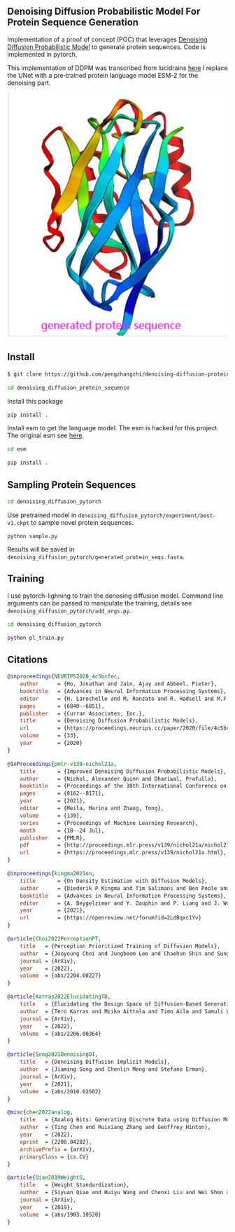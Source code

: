 <!-- <img src="./images/denoising-diffusion.png" width="500px"></img> -->

## Denoising Diffusion Probabilistic Model For Protein Sequence Generation

Implementation of a proof of concept (POC) that leverages <a href="https://arxiv.org/abs/2006.11239">Denoising Diffusion Probabilistic Model</a> to generate protein sequences. Code is implemented in pytorch.


This implementation of DDPM was transcribed from lucidrains <a href="https://github.com/lucidrains/denoising-diffusion-pytorch">here</a>
I replace the UNet with a pre-trained protein language model ESM-2 for the denoising part.

<img src="./images/sample.jpg" width="500px"><img>

## Install

```bash
$ git clone https://github.com/pengzhangzhi/denoising-diffusion-protein-sequence
```
```bash
cd denoising_diffusion_protein_sequence
```
Install this package
```bash
pip install .
```
Install esm to get the language model. The esm is hacked for this project. The original esm see [here](https://github.com/facebookresearch/esm).
```bash
cd esm
```

```bash
pip install .
```

## Sampling Protein Sequences

```bash
cd denoising_diffusion_pytorch
```
Use pretrained model in `denoising_diffusion_pytorch/experiment/best-v1.ckpt`  to sample novel protein sequences.

```
python sample.py
```
Results will be saved in `denoising_diffusion_pytorch/generated_protein_seqs.fasta`.


## Training

I use pytorch-lighning to train the denosing diffusion model. Command line arguments can be passed to manipulate the training, details see `denoising_diffusion_pytorch/add_args.py`.
```bash
cd denoising_diffusion_pytorch
```

```bash
python pl_train.py 
```


## Citations

```bibtex
@inproceedings{NEURIPS2020_4c5bcfec,
    author      = {Ho, Jonathan and Jain, Ajay and Abbeel, Pieter},
    booktitle   = {Advances in Neural Information Processing Systems},
    editor      = {H. Larochelle and M. Ranzato and R. Hadsell and M.F. Balcan and H. Lin},
    pages       = {6840--6851},
    publisher   = {Curran Associates, Inc.},
    title       = {Denoising Diffusion Probabilistic Models},
    url         = {https://proceedings.neurips.cc/paper/2020/file/4c5bcfec8584af0d967f1ab10179ca4b-Paper.pdf},
    volume      = {33},
    year        = {2020}
}
```

```bibtex
@InProceedings{pmlr-v139-nichol21a,
    title       = {Improved Denoising Diffusion Probabilistic Models},
    author      = {Nichol, Alexander Quinn and Dhariwal, Prafulla},
    booktitle   = {Proceedings of the 38th International Conference on Machine Learning},
    pages       = {8162--8171},
    year        = {2021},
    editor      = {Meila, Marina and Zhang, Tong},
    volume      = {139},
    series      = {Proceedings of Machine Learning Research},
    month       = {18--24 Jul},
    publisher   = {PMLR},
    pdf         = {http://proceedings.mlr.press/v139/nichol21a/nichol21a.pdf},
    url         = {https://proceedings.mlr.press/v139/nichol21a.html},
}
```

```bibtex
@inproceedings{kingma2021on,
    title       = {On Density Estimation with Diffusion Models},
    author      = {Diederik P Kingma and Tim Salimans and Ben Poole and Jonathan Ho},
    booktitle   = {Advances in Neural Information Processing Systems},
    editor      = {A. Beygelzimer and Y. Dauphin and P. Liang and J. Wortman Vaughan},
    year        = {2021},
    url         = {https://openreview.net/forum?id=2LdBqxc1Yv}
}
```

```bibtex
@article{Choi2022PerceptionPT,
    title   = {Perception Prioritized Training of Diffusion Models},
    author  = {Jooyoung Choi and Jungbeom Lee and Chaehun Shin and Sungwon Kim and Hyunwoo J. Kim and Sung-Hoon Yoon},
    journal = {ArXiv},
    year    = {2022},
    volume  = {abs/2204.00227}
}
```

```bibtex
@article{Karras2022ElucidatingTD,
    title   = {Elucidating the Design Space of Diffusion-Based Generative Models},
    author  = {Tero Karras and Miika Aittala and Timo Aila and Samuli Laine},
    journal = {ArXiv},
    year    = {2022},
    volume  = {abs/2206.00364}
}
```

```bibtex
@article{Song2021DenoisingDI,
    title   = {Denoising Diffusion Implicit Models},
    author  = {Jiaming Song and Chenlin Meng and Stefano Ermon},
    journal = {ArXiv},
    year    = {2021},
    volume  = {abs/2010.02502}
}
```

```bibtex
@misc{chen2022analog,
    title   = {Analog Bits: Generating Discrete Data using Diffusion Models with Self-Conditioning},
    author  = {Ting Chen and Ruixiang Zhang and Geoffrey Hinton},
    year    = {2022},
    eprint  = {2208.04202},
    archivePrefix = {arXiv},
    primaryClass = {cs.CV}
}
```

```bibtex
@article{Qiao2019WeightS,
    title   = {Weight Standardization},
    author  = {Siyuan Qiao and Huiyu Wang and Chenxi Liu and Wei Shen and Alan Loddon Yuille},
    journal = {ArXiv},
    year    = {2019},
    volume  = {abs/1903.10520}
}
```
